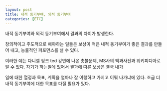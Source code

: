 ```yaml
---
layout: post
title: 내적 동기부여, 외적 동기부여
categories: [ETC]
---
```


내적 동기부여와 외적 동기부여에서 결과의 차이가 발생한다.

창의적이고 주도적으로 해야하는 일들은 보상이 적은 내적 동기부여가 좋은 결과를 만들어 내고, 능률적인 퍼포먼스를 낼 수 있다.

이러한 예는 다니엘 핑크 ted 강연에 나온 촛불문제, MS사의 백과사전과 위키피디아로 알 수 있다. 자기가 하는일에 있어서 결과에 따른 보상은 결국 내가

일에 대한 열정과 목표, 계획을 얼마나 잘 이행하고 가지고 이뤄 나가냐에 있다. 조금 더 내적 동기부여에 대한 목표를 다질 필요가 있다.

